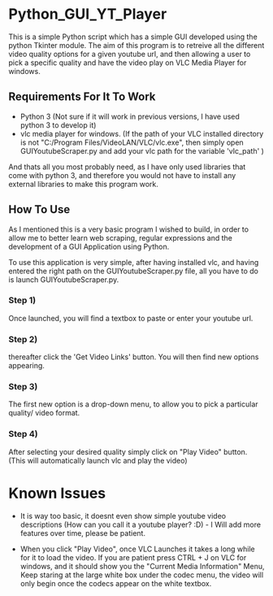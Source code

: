 # Python_GUI_YT_Player

This is a simple Python script which has a simple GUI developed using the python Tkinter module. The aim of this program is to retreive all the different video quality options for a given youtube url, and then allowing a user to pick a specific quality and have the video play on VLC Media Player for windows.


## Requirements For It To Work

- Python 3 (Not sure if it will work in previous versions, I have used python 3 to develop it)
- vlc media player for windows.
(If the path of your VLC installed directory is not "C:/Program Files/VideoLAN/VLC/vlc.exe", then simply open GUIYoutubeScraper.py and add your vlc path for the variable 'vlc_path' )

And thats all you most probably need, as I have only used libraries that come with python 3, and therefore you would not have to install any external libraries to make this program work.


## How To Use
As I mentioned this is a very basic program I wished to build, in order to allow me to better learn web scraping, regular expressions and the development of a GUI Application using Python. 

To use this application is very simple, after having installed vlc, and having entered the right path on the GUIYoutubeScraper.py file, all you have to do is launch GUIYoutubeScraper.py. 


### Step 1)

Once launched,  you will find a textbox to paste or enter your youtube url. 

### Step 2)

thereafter click the 'Get Video Links' button. You will then find new options appearing. 

### Step 3)

The first new option is a drop-down menu, to allow you to pick a particular quality/ video format. 

### Step 4)

After selecting your desired quality simply click on "Play Video" button. (This will automatically launch vlc and play the video)



# Known Issues

- It is way too basic, it doesnt even show simple youtube video descriptions (How can you call it a youtube player? :D) - I Will add more features over time, please be patient.

- When you click "Play Video", once VLC Launches it takes a long while for it to load the video. If you are patient press CTRL + J on VLC for windows, and it should show you the "Current Media Information" Menu, Keep staring at the large white box under the codec menu, the video will only begin once the codecs appear on the white textbox. 